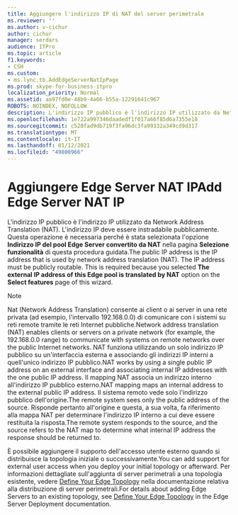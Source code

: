 ```yaml
---
title: Aggiungere l'indirizzo IP di NAT del server perimetrale
ms.reviewer: ''
ms.author: v-cichur
author: cichur
manager: serdars
audience: ITPro
ms.topic: article
f1.keywords:
- CSH
ms.custom:
- ms.lync.tb.AddEdgeServerNatIpPage
ms.prod: skype-for-business-itpro
localization_priority: Normal
ms.assetid: aa97fd0e-48b9-4a66-b55a-12291641c967
ROBOTS: NOINDEX, NOFOLLOW
description: L'indirizzo IP pubblico è l'indirizzo IP utilizzato da Network Address Translation (NAT). L'indirizzo IP deve essere instradabile pubblicamente. Questa operazione è necessaria perché è stata selezionata l'opzione Indirizzo IP del pool Edge Server convertito da NAT nella pagina Selezione funzionalità di questa procedura guidata.
ms.openlocfilehash: 1e722a997346daadedf1f017a66f85d6a7355e18
ms.sourcegitcommit: c528fad9db719f3fa96dc3fa99332a349cd9d317
ms.translationtype: MT
ms.contentlocale: it-IT
ms.lasthandoff: 01/12/2021
ms.locfileid: "49800966"
---
```

# <a name="add-edge-server-nat-ip"></a><span data-ttu-id="c3d77-105">Aggiungere Edge Server NAT IP</span><span class="sxs-lookup"><span data-stu-id="c3d77-105">Add Edge Server NAT IP</span></span>

<span data-ttu-id="c3d77-p102">L'indirizzo IP pubblico è l'indirizzo IP utilizzato da Network Address Translation (NAT). L'indirizzo IP deve essere instradabile pubblicamente. Questa operazione è necessaria perché è stata selezionata l'opzione **Indirizzo IP del pool Edge Server convertito da NAT** nella pagina **Selezione funzionalità** di questa procedura guidata.</span><span class="sxs-lookup"><span data-stu-id="c3d77-p102">The public IP address is the IP address that is used by network address translation (NAT). The IP address must be publicly routable. This is required because you selected **The external IP address of this Edge pool is translated by NAT** option on the **Select features** page of this wizard.</span></span>

> [!NOTE]
> <span data-ttu-id="c3d77-109">Nat (Network Address Translation) consente ai client o ai server in una rete privata (ad esempio, l'intervallo 192.168.0.0) di comunicare con i sistemi su reti remote tramite le reti Internet pubbliche.</span><span class="sxs-lookup"><span data-stu-id="c3d77-109">Network address translation (NAT) enables clients or servers on a private network (for example, the 192.168.0.0 range) to communicate with systems on remote networks over the public Internet networks.</span></span> <span data-ttu-id="c3d77-110">NAT funziona utilizzando un solo indirizzo IP pubblico su un'interfaccia esterna e associando gli indirizzi IP interni a quell'unico indirizzo IP pubblico.</span><span class="sxs-lookup"><span data-stu-id="c3d77-110">NAT works by using a single public IP address on an external interface and associating internal IP addresses with the one public IP address.</span></span> <span data-ttu-id="c3d77-111">Il mapping NAT associa un indirizzo interno all'indirizzo IP pubblico esterno.</span><span class="sxs-lookup"><span data-stu-id="c3d77-111">NAT mapping maps an internal address to the external public IP address.</span></span> <span data-ttu-id="c3d77-112">Il sistema remoto vede solo l'indirizzo pubblico dell'origine.</span><span class="sxs-lookup"><span data-stu-id="c3d77-112">The remote system sees only the public address of the source.</span></span> <span data-ttu-id="c3d77-113">Risponde pertanto all'origine e questa, a sua volta, fa riferimento alla mappa NAT per determinare l'indirizzo IP interno a cui deve essere restituita la risposta.</span><span class="sxs-lookup"><span data-stu-id="c3d77-113">The remote system responds to the source, and the source refers to the NAT map to determine what internal IP address the response should be returned to.</span></span>

<span data-ttu-id="c3d77-114">È possibile aggiungere il supporto dell'accesso utente esterno quando si distribuisce la topologia iniziale o successivamente.</span><span class="sxs-lookup"><span data-stu-id="c3d77-114">You can add support for external user access when you deploy your initial topology or afterward.</span></span> <span data-ttu-id="c3d77-115">Per informazioni dettagliate sull'aggiunta di server perimetrali a una topologia esistente, vedere [Define Your Edge Topology](https://technet.microsoft.com/library/787b23f1-8fa0-4c37-abf2-c516c5dd66f0.aspx) nella documentazione relativa alla distribuzione di server perimetrali.</span><span class="sxs-lookup"><span data-stu-id="c3d77-115">For details about adding Edge Servers to an existing topology, see [Define Your Edge Topology](https://technet.microsoft.com/library/787b23f1-8fa0-4c37-abf2-c516c5dd66f0.aspx) in the Edge Server Deployment documentation.</span></span>


